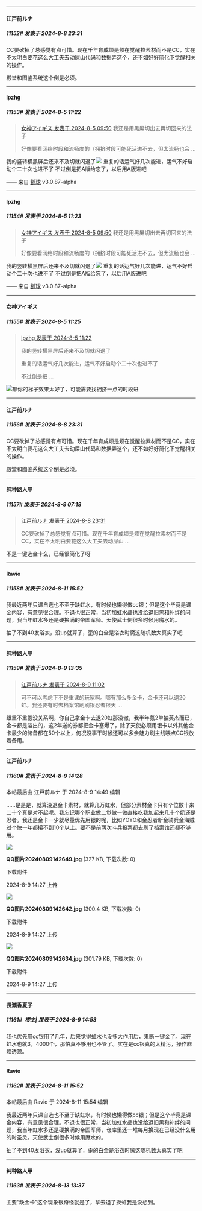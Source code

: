 ﻿
*****

####  江戸前ルナ  
##### 11152#       发表于 2024-8-8 23:31

CC要砍掉了总感觉有点可惜。现在千年育成烦是烦在觉醒拉素材而不是CC，实在不太明白要花这么大工夫去动屎山代码和数据弄这个，还不如好好简化下觉醒相关的操作。

殿堂和图鉴系统这个倒是必须。


*****

####  lpzhg  
##### 11153#       发表于 2024-8-5 11:22

<blockquote><a href="httphttps://bbs.saraba1st.com/2b/forum.php?mod=redirect&amp;goto=findpost&amp;pid=65800491&amp;ptid=1531637" target="_blank">女神アイギス 发表于 2024-8-5 09:50</a>
我还是用黑屏切出去再切回来的法子

好像要看网络时段和流畅度的（拥挤时段可能死活进不去，但太流畅也会 ...</blockquote>
我的竖转横黑屏后还来不及切就闪退了<img src="https://static.saraba1st.com/image/smiley/face2017/068.png" referrerpolicy="no-referrer">
重复的话运气好几次能进，运气不好启动个二十次也进不了
不过倒是把A版给忘了，以后用A版进吧

—— 来自 [鹅球](https://www.pgyer.com/xfPejhuq) v3.0.87-alpha

*****

####  lpzhg  
##### 11154#       发表于 2024-8-5 11:23

<blockquote><a href="httphttps://bbs.saraba1st.com/2b/forum.php?mod=redirect&amp;goto=findpost&amp;pid=65800491&amp;ptid=1531637" target="_blank">女神アイギス 发表于 2024-8-5 09:50</a>
我还是用黑屏切出去再切回来的法子

好像要看网络时段和流畅度的（拥挤时段可能死活进不去，但太流畅也会 ...</blockquote>
我的竖转横黑屏后还来不及切就闪退了<img src="https://static.saraba1st.com/image/smiley/face2017/068.png" referrerpolicy="no-referrer">
重复的话运气好几次能进，运气不好启动个二十次也进不了
不过倒是把A版给忘了，以后用A版进吧

—— 来自 [鹅球](https://www.pgyer.com/xfPejhuq) v3.0.87-alpha

*****

####  女神アイギス  
##### 11155#       发表于 2024-8-5 11:25

<blockquote><a href="httphttps://bbs.saraba1st.com/2b/forum.php?mod=redirect&amp;goto=findpost&amp;pid=65801590&amp;ptid=1531637" target="_blank">lpzhg 发表于 2024-8-5 11:22</a>

我的竖转横黑屏后还来不及切就闪退了

重复的话运气好几次能进，运气不好启动个二十次也进不了

不过倒是把 ...</blockquote>
<img src="https://static.saraba1st.com/image/smiley/face/141.gif" referrerpolicy="no-referrer">那你的梯子效果太好了，可能需要找拥挤一点的时段进

*****

####  江戸前ルナ  
##### 11156#       发表于 2024-8-8 23:31

CC要砍掉了总感觉有点可惜。现在千年育成烦是烦在觉醒拉素材而不是CC，实在不太明白要花这么大工夫去动屎山代码和数据弄这个，还不如好好简化下觉醒相关的操作。

殿堂和图鉴系统这个倒是必须。

*****

####  纯种路人甲  
##### 11157#       发表于 2024-8-9 07:18

<blockquote><a href="httphttps://bbs.saraba1st.com/2b/forum.php?mod=redirect&amp;goto=findpost&amp;pid=65839206&amp;ptid=1531637" target="_blank">江戸前ルナ 发表于 2024-8-8 23:31</a>

CC要砍掉了总感觉有点可惜。现在千年育成烦是烦在觉醒拉素材而不是CC，实在不太明白要花这么大工夫去动屎山 ...</blockquote>
不是一键选金卡么，已经很简化了呀


*****

####  Ravio  
##### 11158#       发表于 2024-8-11 15:52

我最近两年只课自选也不至于缺虹水，有时候也懒得做cc银；但是这个毕竟是课金内容，有意见很合理。不退也很正常，当初加虹水晶也没给退旧黑和补绊的问题，我当年虹水多还是硬换满的帝国军师。天使武士倒很多时候用魔水的。

抽了不到40发浴衣，没up就算了，歪的白全是浴衣时魔这随机数太真实了吧


*****

####  纯种路人甲  
##### 11159#       发表于 2024-8-9 13:35

<blockquote><a href="httphttps://bbs.saraba1st.com/2b/forum.php?mod=redirect&amp;goto=findpost&amp;pid=65842046&amp;ptid=1531637" target="_blank">江戸前ルナ 发表于 2024-8-9 11:02</a>

可不可以考虑下不是重课的玩家啊。哪有那么多金卡，金卡还可以退20虹。我还要有时去档案馆刷刷银忍者银天 ...</blockquote>
跟重不重氪没关系啊，你自己拿金卡去退20虹那没辙，我半年氪2单抽英杰而已，金卡都是溢出的，这2年送的券都把金卡塞爆了，除了天使必须用银卡以外其他金卡最少的储备都在50个以上，何况没事干时候还可以多余魅力刷主线喂点CC银放着备用。

*****

####  江戸前ルナ  
##### 11160#       发表于 2024-8-9 14:28

 本帖最后由 江戸前ルナ 于 2024-8-9 14:49 编辑 

……是是是，就算没退金卡素材，就算几万虹水，但部分素材金卡只有个位数十来二十个真是对不起呢。我忘记哪个职业做二觉做一做直接吃我加起来几十个奶还是忍者。我还是金卡一少就尽量优先用银的呢，比如YOYO和金忍者新金骑兵金海贼过个快一年都攥不到10个以上。要不是前两次斗兵投票都去刷了档案馆还都不够用。

<img src="https://img.saraba1st.com/forum/202408/09/142725m5hpuoqd4dpocmqg.jpg" referrerpolicy="no-referrer">

<strong>QQ图片20240809142649.jpg</strong> (327 KB, 下载次数: 0)

下载附件

2024-8-9 14:27 上传

<img src="https://img.saraba1st.com/forum/202408/09/142726ul6s322e8263b241.jpg" referrerpolicy="no-referrer">

<strong>QQ图片20240809142642.jpg</strong> (300.4 KB, 下载次数: 0)

下载附件

2024-8-9 14:27 上传

<img src="https://img.saraba1st.com/forum/202408/09/142727duq93ulud13q3908.jpg" referrerpolicy="no-referrer">

<strong>QQ图片20240809142634.jpg</strong> (301.79 KB, 下载次数: 0)

下载附件

2024-8-9 14:27 上传


*****

####  長瀨香夏子  
##### 11161#         楼主| 发表于 2024-8-9 14:53

我也优先用cc银用了几年，后来觉得虹水也没多大作用后，果断一键金了。现在虹水也就3，4000个，那怕真不够用也不管了。实在是cc银真的太精污，操作麻烦透顶。

*****

####  Ravio  
##### 11162#       发表于 2024-8-11 15:52

 本帖最后由 Ravio 于 2024-8-11 15:54 编辑 

我最近两年只课自选也不至于缺虹水，有时候也懒得做cc银；但是这个毕竟是课金内容，有意见很合理。不退也很正常，当初加虹水晶也没给退旧黑和补绊的问题，我当年虹水多还是硬换满的帝国军师，仓库里还一堆每月换现在已经没什么用的时圣灵。天使武士倒很多时候用魔水的。

抽了不到40发浴衣，没up就算了，歪的白全是浴衣时魔这随机数太真实了吧

*****

####  纯种路人甲  
##### 11163#       发表于 2024-8-13 13:37

主要“缺金卡”这个现象很奇怪就是了，拿去退了换虹我是没想到。


